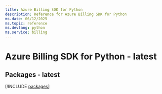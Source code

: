 ```yaml
---
title: Azure Billing SDK for Python
description: Reference for Azure Billing SDK for Python
ms.date: 06/12/2025
ms.topic: reference
ms.devlang: python
ms.service: billing
---
```

# Azure Billing SDK for Python - latest
## Packages - latest
[!INCLUDE [packages](billing-index.md)]